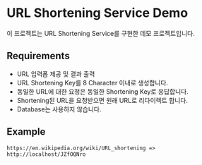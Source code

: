 URL Shortening Service Demo
======

이 프로젝트는 URL Shortening Service를 구현한 데모 프로젝트입니다.


## Requirements

* URL 입력폼 제공 및 결과 출력
* URL Shortening Key를 8 Character 이내로 생성합니다.
* 동일한 URL에 대한 요청은 동일한 Shortening Key로 응답합니다.
* Shortening된 URL을 요청받으면 원래 URL로 리다이렉트 합니다.
* Database는 사용하지 않습니다.


## Example

```
https://en.wikipedia.org/wiki/URL_shortening => http://localhost/JZfOQNro
```
